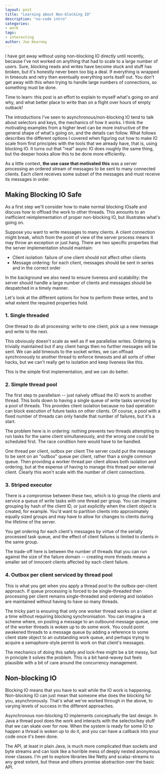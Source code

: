 ```yaml
---
layout: post
title: "Learning about Non-blocking IO"
description: "no-code intro"
categories:
- work
tags:
- interesting
author: Joe Kearney
---
```


I have got away without using non-blocking IO directly until recently, because I've not worked on anything that had to scale to a large number of users. Sure, blocking reads and writes have become stuck and stuff has broken, but it's honestly never been too big a deal. If everything is wrapped in timeouts and retry then eventually everything sorts itself out. You don't get away with this when trying to handle large numbers of connections, so something must be done.

Time to learn: this post is an effort to explain to myself what's going on and why, and what better place to write than on a flight over hours of empty outback!

The introductions I've seen to asynchronous/non-blocking IO tend to talk about selectors and keys, the mechanics of how it works. I think the motivating examples from a higher level can be more instructive of the general shape of what's going on, and the details can follow. What follows describes the different options I covered when figuring out how to make IO scale from first principles with the tools that we already have, that is, using blocking IO. It turns out that "real" async IO does roughly the same thing, but the deeper hooks allow this to be done more efficiently.

As a little context, **the use case that motivated this** was a server processing an ordered stream of messages to be sent to many connected clients. Each client receives some subset of the messages and must receive its messages in order.

## Making Blocking IO Safe

As a first step we'll consider how to make normal blocking IOsafe and discuss how to offload the work to other threads. This amounts to an inefficient reimplementation of proper non-blocking IO, but illustrates what's going on.

Suppose you want to write messages to many clients. A client connection might break, which from the point of view of the server process means it may throw an exception or just hang. There are two specific properties that the server implementation should maintain:

* Client isolation: failure of one client should not affect other clients
* Message ordering: for each client, messages should be sent in series and in the correct order

In the background we also need to ensure liveness and scalability: the server should handle a large number of clients and messages should be despatched in a timely manner.

Let's look at the different options for how to perform these writes, and to what extent the required properties hold.

### 1. Single threaded
One thread to do all processing: write to one client, pick up a new message and write to the next.

This obviously doesn't scale as well as if we parallelise writes. Ordering is trivially maintained but if any client hangs then no further messages will be sent. We can add timeouts to the socket writes, we can offload synchronously to another thread to enforce timeouts and all sorts of other hacks, but we can't really get to isolation and keep liveness like this.

This is the simple first implementation, and we can do better.

### 2. Simple thread pool
The first step to parallelism -- just naïvely offload the IO work to another thread. This boils down to having a single queue of write tasks serviced by a pool of threads. This provides client isolation because no bad operation can block execution of future tasks on other clients. Of course, a pool with a fixed number of threads can only handle that number of failures, but it's a start.

The problem here is in ordering: nothing prevents two threads attempting to run tasks for the same client simultaneously, and the wrong one could be scheduled first. The race condition here would have to be handled.

One thread per client, outbox per client
The server could put the message to be sent on an "outbox" queue per client, rather than a single common queue. Then providing a worker thread per client allows both isolation and ordering, but at the expense of having to manage this thread per external client. Clearly this won't scale with the number of client connections.

### 3. Striped executor
There is a compromise between these two, which is to group the clients and service a queue of write tasks with one thread per group. You can imagine grouping by hash of the client ID, or just explicitly when the client object is created, for example. You'd want to partition clients into approximately equally sized groups and may have to allow for changes to clients during the lifetime of the server.

You get ordering for each client's messages by virtue of the serially processed task queue, and the effect of client failures is limited to clients in the same group.

The trade-off here is between the number of threads that you can run against the size of the failure domain -- creating more threads means a smaller set of innocent clients affected by each client failure.

### 4. Outbox per client serviced by thread pool
This is what you get when you apply a thread pool to the outbox-per-client approach. If queue processing is forced to be single-threaded then processing per client remains single-threaded and ordering and isolation are maintained without having to have so many threads.

The tricky part is ensuring that only one worker thread works on a client at a time without requiring blocking synchronisation. You can imagine a scheme where, on posting a message to an outbound message queue, one of the worker threads is woken up to do some work. You could point awakened threads to a message queue by adding a reference to some client state object to an outstanding work queue, and perhaps trying to acquire a semaphore-style permit to work on that client's messages.

The mechanics of doing this safely and lock-free might be a bit messy, but in principle it solves the problem. This is a bit hand-wavey but feels plausible with a bit of care around the concurrency management.

## Non-blocking IO

Blocking IO means that you have to wait while the IO work is happening. Non-blocking IO can just mean that someone else does the blocking for you, asynchronously. That's what we've worked through in the above, to varying levels of success in the different approaches.

Asynchronous non-blocking IO implements conceptually the last design. In Java a thread pool does the work and interacts with the selector/key stuff that we can skate over for now. When the system is ready for some IO to happen a thread is woken up to do it, and you can have a callback into your code once it's been done.

The API, at least in plain Java, is much more complicated than sockets and byte streams and can look like a horrible mess of deeply nested anonymous inner classes. I'm yet to explore libraries like Netty and scalaz-streams to any great extent, but these and others promise abstraction over the basic API.